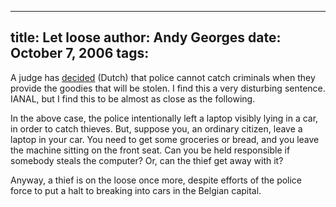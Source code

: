 -----
title:  Let loose
author: Andy Georges
date: October 7, 2006
tags: 
-----







A judge has
[decided](http://www.vrtnieuws.net/nieuwsnet_master/versie2/nieuws/details/061006UitgelokteDiefstal/index.shtml)
(Dutch) that police cannot catch criminals when they provide the goodies
that will be stolen. I find this a very disturbing sentence. IANAL, but
I find this to be almost as close as the following.


In the above case, the police intentionally left a laptop visibly lying
in a car, in order to catch thieves. But, suppose you, an ordinary
citizen, leave a laptop in your car. You need to get some groceries or
bread, and you leave the machine sitting on the front seat. Can you be
held responsible if somebody steals the computer? Or, can the thief get
away with it?


Anyway, a thief is on the loose once more, despite efforts of the police
force to put a halt to breaking into cars in the Belgian capital.




